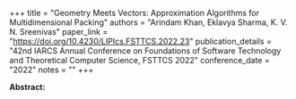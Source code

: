 +++
title = "Geometry Meets Vectors: Approximation Algorithms for Multidimensional Packing"
authors = "Arindam Khan, Eklavya Sharma, K. V. N. Sreenivas"
paper_link = "https://doi.org/10.4230/LIPIcs.FSTTCS.2022.23"
publication_details = "42nd IARCS Annual Conference on Foundations of Software Technology and Theoretical Computer Science,  FSTTCS 2022"
conference_date = "2022"
notes = ""
+++

<b>Abstract:</b>

